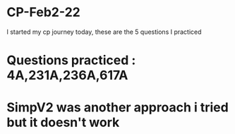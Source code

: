 # CP-Feb2-22
I started my cp journey today, these are the 5 questions I practiced 
# Questions practiced : 4A,231A,236A,617A
# SimpV2 was another approach i tried but it doesn't work
